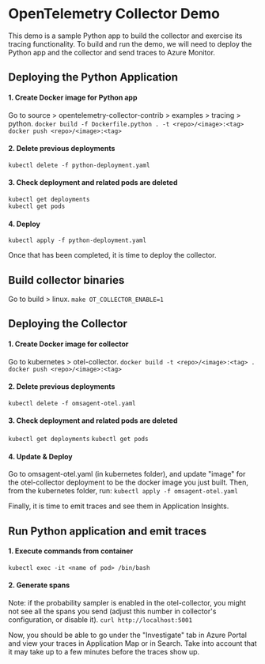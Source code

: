 # OpenTelemetry Collector Demo

This demo is a sample Python app to build the collector and exercise its tracing functionality. To build and run the demo, we will need to deploy the Python app and the collector and send traces to Azure Monitor. 

## Deploying the Python Application
#### 1. Create Docker image for Python app
Go to source > opentelemetry-collector-contrib > examples > tracing > python.
`docker build -f Dockerfile.python . -t <repo>/<image>:<tag>` <br/>
`docker push <repo>/<image>:<tag>` <br/>

#### 2. Delete previous deployments
`kubectl delete -f python-deployment.yaml`<br/>

#### 3. Check deployment and related pods are deleted
`kubectl get deployments`<br/>
`kubectl get pods`<br/>

#### 4. Deploy
`kubectl apply -f python-deployment.yaml`<br/>

Once that has been completed, it is time to deploy the collector. 

## Build collector binaries
Go to build > linux.
`make OT_COLLECTOR_ENABLE=1`

## Deploying the Collector

#### 1. Create Docker image for collector
Go to kubernetes > otel-collector.
`docker build -t <repo>/<image>:<tag> .` <br/>
`docker push <repo>/<image>:<tag>` <br/>

#### 2. Delete previous deployments
`kubectl delete -f omsagent-otel.yaml`<br/>

#### 3. Check deployment and related pods are deleted
`kubectl get deployments`
`kubectl get pods`<br/>

#### 4. Update & Deploy
Go to omsagent-otel.yaml (in kubernetes folder), and update "image" for the otel-collector deployment to be the docker image you just built. Then, from the kubernetes folder, run:
`kubectl apply -f omsagent-otel.yaml`<br/>

Finally, it is time to emit traces and see them in Application Insights.

## Run Python application and emit traces
#### 1. Execute commands from container
`kubectl exec -it <name of pod> /bin/bash`<br/>

#### 2. Generate spans
Note: if the probability sampler is enabled in the otel-collector, you might not see all the spans you send (adjust this number in collector's configuration, or disable it).
`curl http://localhost:5001`<br/>

Now, you should be able to go under the "Investigate" tab in Azure Portal and view your traces in Application Map or in Search. Take into account that it may take up to a few minutes before the traces show up.
